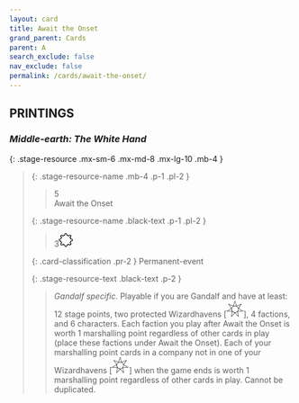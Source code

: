 ```yaml
---
layout: card
title: Await the Onset
grand_parent: Cards
parent: A
search_exclude: false
nav_exclude: false
permalink: /cards/await-the-onset/
---
```


## PRINTINGS


### _Middle-earth: The White Hand_

{: .stage-resource .mx-sm-6 .mx-md-8 .mx-lg-10 .mb-4 }
> {: .stage-resource-name .mb-4 .p-1 .pl-2 }
> > <div class="card-mp">5</div>
> > <div class="card-name">Await the Onset</div>
>
> {: .stage-resource-name .black-text .p-1 .pl-2 }
> > 3![](/assets/images/stage-point.svg)
>
> {: .card-classification .pr-2 }
> Permanent-event
>
> {: .stage-resource-text .black-text .p-2 }
> > _Gandalf specific._ Playable if you are Gandalf and have at least: 12 stage points, two protected Wizardhavens \[![](/assets/images/free-haven.svg)], 4 factions, and 6 characters. Each faction you play after Await the Onset is worth 1 marshalling point regardless of other cards in play (place these factions under Await the Onset). Each of your marshalling point cards in a company not in one of your Wizardhavens \[![](/assets/images/free-haven.svg)] when the game ends is worth 1 marshalling point regardless of other cards in play. Cannot be duplicated.  
> 
